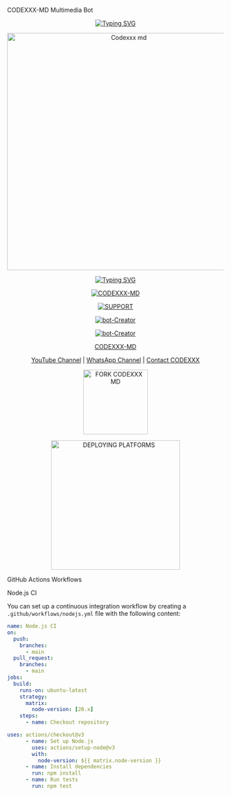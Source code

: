 CODEXXX-MD Multimedia Bot

<p align="center">
  <a href="https://git.io/typing-svg">
    <img src="https://readme-typing-svg.demolab.com?font=EB+Garamond&weight=800&size=28&duration=4000&pause=1000&random=false&width=435&lines=THIS+IS+CODEXXX-MD+BETA" alt="Typing SVG" />
  </a>
</p>

<p align="center">
  <img alt="Codexxx md" height="550" width="550" src="[https://imgur.com/gallery/codexxx-md-4q3XNjO](https://files.catbox.moe/dwsi5d.jpg)">
</p>

<p align="center">
  <a href="https://readme-typing-svg.herokuapp.com/?font=Rockstar-ExtraBold&color=0000FF&lines=CODEXXX+%F0%9D%96%AC%F0%9D%96%A3+%F0%9D%96%A1%F0%9D%96%AE%F0%9D%96%B3+%F0%9D%96%A8%F0%9D%96%AD%F0%9D%96%A5%F0%9D%96%AE">
    <img src="https://readme-typing-svg.herokuapp.com/?font=Rockstar-ExtraBold&color=0000FF&lines=CODEXXX+%F0%9D%96%AC%F0%9D%96%A3+%F0%9D%96%A1%F0%9D%96%AE%F0%9D%96%B3+%F0%9D%96%A8%F0%9D%96%AD%F0%9D%96%A5%F0%9D%96%AE" alt="Typing SVG" />
  </a>
</p>

<p align="center">
  <a href="#"><img title="CODEXXX-MD" src="https://img.shields.io/badge/CODEXXX-MD-blue.svg?style=for-the-badge&logo=github"></a>
</p>
<p align="center">
  <a href="#"><img title="SUPPORT" src="https://img.shields.io/badge/CODEXXX-MD-blue.svg?style=for-the-badge&logo=whatsapp"></a>
</p>

<p align="center">
<a href="#"><img title="bot-Creator" src="https://img.shields.io/badge/Creator-CODEXXX-blue.svg?style=for-the-badge&logo=github"></a>
</p>
<p align="center">
<a href="#"><img title="bot-Creator" src="https://img.shields.io/badge/SUBSCRIBE TO MY YOUTUBE-red.svg?style=for-the-badge&logo=youtube"></a>
</p>

<p align="center">
  <u> CODEXXX-MD </u>
</p>

<p align="center">
  <a href="https://youtube.com/@16ixtxxn_Tentacion">YouTube Channel</a> |
  <a href="https://whatsapp.com/channel/0029Vb3uN4N1dAvxv4euxb0q">WhatsApp Channel</a> |
  <a href="https://wa.me/+27742820156?text=Codexxx">Contact CODEXXX</a>
</p>

<p align="center">
  <a href="https://github.com/your-repo-name/CODEXXX-MD/fork">
    <img src="https://img.shields.io/badge/Fork%20Create-black?style=for-the-badge&logo=github" alt="FORK CODEXXX MD" width="150">
  </a>
</p>

<p align="center">
  <a href="https://codexxx-md-web.vercel.app/">
    <img src="https://img.shields.io/badge/FOR%20NOW%20USE%20WORKFLOWS-blue" alt="DEPLOYING PLATFORMS" width="300">
  </a>
</p>

GitHub Actions Workflows

Node.js CI

You can set up a continuous integration workflow by creating a `.github/workflows/nodejs.yml` file with the following content:

```yaml
name: Node.js CI
on:
  push:
    branches:
      - main
  pull_request:
    branches:
      - main
jobs:
  build:
    runs-on: ubuntu-latest
    strategy:
      matrix:
        node-version: [20.x]
    steps:
      - name: Checkout repository

uses: actions/checkout@v3
      - name: Set up Node.js
        uses: actions/setup-node@v3
        with:
          node-version: ${{ matrix.node-version }}
      - name: Install dependencies
        run: npm install
      - name: Run tests
        run: npm test
```
